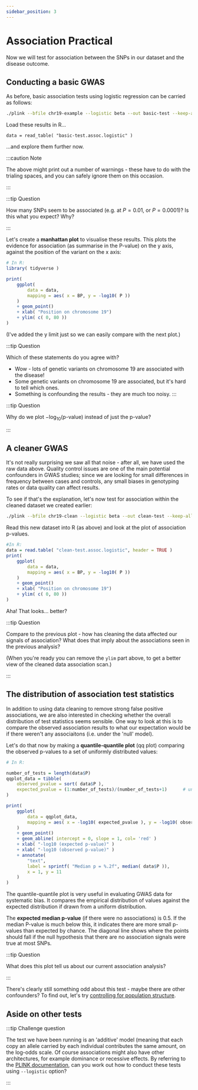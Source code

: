 ```yaml
---
sidebar_position: 3
---
```


# Association Practical

Now we will test for association between the SNPs in our dataset and the disease outcome.

## Conducting a basic GWAS

As before, basic association tests using logistic regression can be carried as follows:

```sh
./plink --bfile chr19-example --logistic beta --out basic-test --keep-allele-order
```

Load these results in R...
```
data = read_table( "basic-test.assoc.logistic" )
```
...and explore them further now.

:::caution Note

The above might print out a number of warnings - these have to do with the trialing spaces, and you can safely ignore
them on this occasion.

:::

:::tip Question

How many SNPs seem to be associated (e.g. at $P=0.01$, or $P=0.0001$)? Is this what you expect? Why?

:::

Let's create a **manhattan plot** to visualise these results. This plots the evidence for association (as summarise in
the P-value) on the y axis, against the position of the variant on the x axis:

```R
# In R:
library( tidyverse )

print(
    ggplot(
        data = data,
        mapping = aes( x = BP, y = -log10( P ))
    )
    + geom_point()
    + xlab( "Position on chromosome 19")
    + ylim( c( 0, 80 ))
)
```

(I've added the y limit just so we can easily compare with the next plot.)

:::tip Question

Which of these statements do you agree with?

* Wow - lots of genetic variants on chromosome 19 are associated with the disease!
* Some genetic variants on chromosome 19 are associated, but it's hard to tell which ones.
* Something is confounding the results - they are much too noisy.
:::

:::tip Question

Why do we plot $-\log_{10}(\text{p-value})$ instead of just the p-value?

:::

## A cleaner GWAS

It's not really surprising we saw all that noise - after all, we have used the raw data above. Quality control issues are one
of the main potential confounders in GWAS studies; since we are looking for small differences in frequency between cases and
controls, any small biases in genotyping rates or data quality can affect results.

To see if that's the explanation, let's now test for association within the cleaned dataset we created earlier:

```sh
./plink --bfile chr19-clean --logistic beta --out clean-test --keep-allele-order
```
Read this new dataset into R (as above) and look at the plot of association p-values.

```R
#In R:
data = read.table( "clean-test.assoc.logistic", header = TRUE )
print(
    ggplot(
        data = data,
        mapping = aes( x = BP, y = -log10( P ))
    )
    + geom_point()
    + xlab( "Position on chromosome 19")
    + ylim( c( 0, 80 ))
)
```

Aha! That looks... better?

:::tip Question

Compare to the previous plot - how has cleaning the data affected our signals of association? What does that imply about the associations seen in the
previous analysis?

(When you're ready you can remove the `ylim` part above, to get a better view of the cleaned data association scan.)

:::

## The distribution of association test statistics

In addition to using data cleaning to remove strong false positive associations, we are also interested in checking whether
the overall distribution of test statistics seems sensible. One way to look at this is to compare the observed association
results to what our expectation would be if there weren't any associaitons (i.e. under the 'null' model). 

Let's do that now by making a **quantile-quantile plot** (qq plot) comparing the observed p-values to a set of uniformly
distributed values:

```R
# In R:

number_of_tests = length(data$P)
qqplot_data = tibble(
    observed_pvalue = sort( data$P ),
    expected_pvalue = (1:number_of_tests)/(number_of_tests+1)      # uniformly distributed values.
)

print(
    ggplot(
        data = qqplot_data,
        mapping = aes( x = -log10( expected_pvalue ), y = -log10( observed_pvalue ))
    )
    + geom_point()
    + geom_abline( intercept = 0, slope = 1, col= 'red' )
    + xlab( "-log10 (expected p-value)" )
    + xlab( "-log10 (observed p-value)" )
    + annotate(
        "text",
        label = sprintf( "Median p = %.2f", median( data$P )),
        x = 1, y = 11
    )
)
```

The quantile-quantile plot is very useful in evaluating GWAS data for systematic bias. It compares the empirical distribution
of values against the expected distribution if drawn from a uniform distribution.  

The **expected median p-value** (if there were no associations) is 0.5. If the median P-value is much below this, it indicates
there are more small p-values than expected by chance. The diagonal line shows where the points should fall if the null
hypothesis that there are no association signals were true at most SNPs.

:::tip Question

What does this plot tell us about our current association analysis?  

:::

There's clearly still something odd about this test - maybe there are other confounders?
To find out, let's try [controlling for population structure](population_structure.md).

## Aside on other tests

:::tip Challenge question

The test we have been running is an 'additive' model (meaning that each copy an allele carried by each individual contributes
the same amount, on the log-odds scale. Of course associations might also have other architectures, for example dominance or
recessive effects. By referring to the [PLINK documentation](https://www.cog-genomics.org/plink/1.9/), can you work out
 how to conduct these tests using `--logistic` option?

:::


